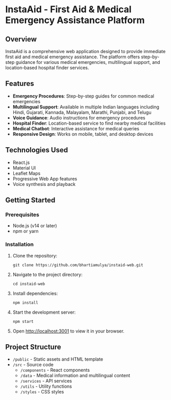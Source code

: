 # InstaAid - First Aid & Medical Emergency Assistance Platform

## Overview

InstaAid is a comprehensive web application designed to provide immediate first aid and medical emergency assistance. The platform offers step-by-step guidance for various medical emergencies, multilingual support, and location-based hospital finder services.

## Features

- **Emergency Procedures**: Step-by-step guides for common medical emergencies
- **Multilingual Support**: Available in multiple Indian languages including Hindi, Gujarati, Kannada, Malayalam, Marathi, Punjabi, and Telugu
- **Voice Guidance**: Audio instructions for emergency procedures
- **Hospital Finder**: Location-based service to find nearby medical facilities
- **Medical Chatbot**: Interactive assistance for medical queries
- **Responsive Design**: Works on mobile, tablet, and desktop devices

## Technologies Used

- React.js
- Material UI
- Leaflet Maps
- Progressive Web App features
- Voice synthesis and playback

## Getting Started

### Prerequisites

- Node.js (v14 or later)
- npm or yarn

### Installation

1. Clone the repository:
   ```
   git clone https://github.com/bhartiamulya/instaid-web.git
   ```

2. Navigate to the project directory:
   ```
   cd instaid-web
   ```

3. Install dependencies:
   ```
   npm install
   ```

4. Start the development server:
   ```
   npm start
   ```

5. Open [http://localhost:3001](http://localhost:3001) to view it in your browser.


## Project Structure

- `/public` - Static assets and HTML template
- `/src` - Source code
  - `/components` - React components
  - `/data` - Medical information and multilingual content
  - `/services` - API services
  - `/utils` - Utility functions
  - `/styles` - CSS styles



